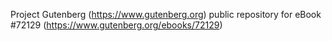 Project Gutenberg (https://www.gutenberg.org) public repository
for eBook #72129 (https://www.gutenberg.org/ebooks/72129)
